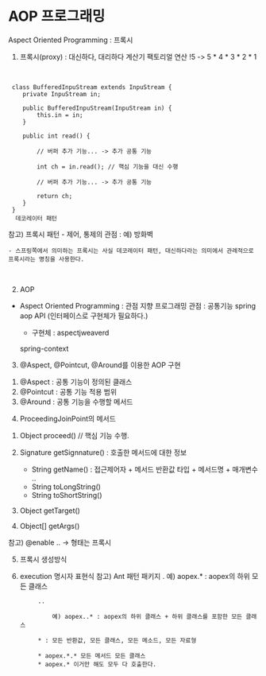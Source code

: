 # AOP 프로그래밍
Aspect Oriented Programming : 프록시

1. 프록시(proxy) : 대신하다, 대리하다
	계산기
	팩토리얼 연산
	!5 -> 5 * 4 * 3 * 2 * 1

<Br>


```	
 class BufferedInpuStream extends InpuStream {
	private InpuStream in;
	
	public BufferedInpuStream(InpuStream in) {
		this.in = in;
	}
	
	public int read() {
	
		// 버퍼 추가 기능... -> 추가 공통 기능 
		
		int ch = in.read(); // 핵심 기능을 대신 수행
	
		// 버퍼 추가 기능... -> 추가 공통 기능
		
		return ch;
	}
 }
  데코레이터 패턴
```

참고) 프록시 패턴
	- 제어, 통제의 관점 : 예) 방화벽
	
	- 스프링쪽에서 의미하는 프록시는 사실 데코레이터 패턴, 대신하다라는 의미에서 관례적으로 프록시라는 명칭을 사용한다.

<br>

	
2. AOP
- Aspect Oriented Programming : 관점 지향 프로그래밍
	관점 : 공통기능
	spring aop API (인터페이스로 구현체가 필요하다.)
	+ 구현체 : aspectjweaverd
	
	spring-context
	
3. @Aspect, @Pointcut, @Around를 이용한 AOP 구현
1) @Aspect : 공통 기능이 정의된 클래스
2) @Pointcut : 공통 기능 적용 범위
3) @Around : 공통 기능을 수행할 메서드

4. ProceedingJoinPoint의 메서드
1) Object proceed() // 핵심 기능 수행.

2) Signature getSignnature() : 호출한 메서드에 대한 정보
	- String getName() : 접근제어자 + 메서드 반환값 타입 + 메서드명 + 매개변수 ..
	- String toLongString()
	- String toShortString()

3) Object getTarget()
4) Object[] getArgs()


참고) 
@enable .. -> 형태는 프록시


5. 프록시 생성방식

6. execution 명시자 표현식
	참고)
		Ant 패턴
		 패키지
			.
			 예) aopex.* : aopex의 하위 모든 클래스
			 
			..
			
				예) aopex..* : aopex의 하위 클래스 + 하위 클래스를 포함한 모든 클래스
				
			* : 모든 반환값, 모든 클래스, 모든 메소드, 모든 자료형	
			
			* aopex.*.* 모든 메서드 모든 클래스
			* aopex.* 이거만 해도 모두 다 호출한다.
			
			